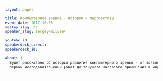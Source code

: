 ```yaml
---
layout: paper

title: Компьютерное зрение - история и перспективы
event_date: 2017.10.03
meetup_slug: 22
speaker_slug: sergey-milyaev

youtube_id: 
speakerdeck_direct: 
speakerdeck_id: 

about: |
  Будет рассказано об истории развития компьютерного зрения - от появления 
  первых исследовательских работ до текущего массового применения в индустрии.

---
```

